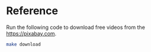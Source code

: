 # Reference

Run the following code to download free videos from the https://pixabay.com.

```bash
make download
```

